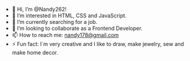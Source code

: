 - 👋 Hi, I’m @Nandy262!
- 👀 I’m interested in HTML, CSS and JavaScript.
- 🌱 I’m currently searching for a job.
- 💞️ I’m looking to collaborate as a Frontend Developer.
- 📫 How to reach me: nandy178@gmail.com
- ⚡ Fun fact: I`m very creative and I like to draw, make jewelry, sew and make home decor.

<!---
Nandy262/Nandy262 is a ✨ special ✨ repository because its `README.md` (this file) appears on your GitHub profile.
You can click the Preview link to take a look at your changes.
--->
